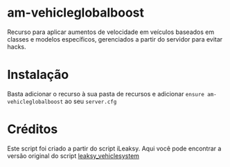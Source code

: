 # am-vehicleglobalboost
Recurso para aplicar aumentos de velocidade em veículos baseados em classes e modelos específicos, gerenciados a partir do servidor para evitar hacks.

# Instalação
Basta adicionar o recurso à sua pasta de recursos e adicionar `ensure am-vehicleglobalboost` ao seu `server.cfg`

# Créditos
Este script foi criado a partir do script iLeaksy.
Aqui você pode encontrar a versão original do script [leaksy_vehiclesystem](https://github.com/iLeaksy/leaksy_vehiclesystem)
